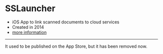 # SSLauncher

* iOS App to link scanned documents to cloud services
* Created in 2014
* [more information](http://good-beans.blogspot.com/2014/10/iosscansnap-scansnapsslauncher.html)
---
It used to be published on the App Store, but it has been removed now.
